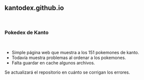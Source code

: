 <h2 > <a style="text-decoration: none;, color:black;" href="https://amaury-vasquez.github.io/kantodex.github.io/"> kantodex.github.io <a/>  </h2><br>
<h3> Pokedex de Kanto </h3> <br>

- Simple página web que muestra a los 151 pokemones de kanto.
- Todavía muestra problemas al ordenar a los pokemones.
- Falta guardar en cache algunos archivos.

Se actualizará el repositorio en cuánto se corrigan los errores.
